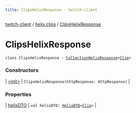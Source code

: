 ```yaml
---
title: ClipsHelixResponse - twitch-client
---
```


[twitch-client](../../index.html) / [helix.clips](../index.html) / [ClipsHelixResponse](./index.html)

# ClipsHelixResponse

`class ClipsHelixResponse : `[`CollectionHelixResponse`](../../helix.http.model/-collection-helix-response/index.html)`<`[`Clip`](../../helix.clips.model/-clip/index.html)`>`

### Constructors

| [&lt;init&gt;](-init-.html) | `ClipsHelixResponse(httpResponse: HttpResponse)` |

### Properties

| [helixDTO](helix-d-t-o.html) | `val helixDTO: `[`HelixDTO`](../../helix.http.model/-helix-d-t-o/index.html)`<`[`Clip`](../../helix.clips.model/-clip/index.html)`>` |

